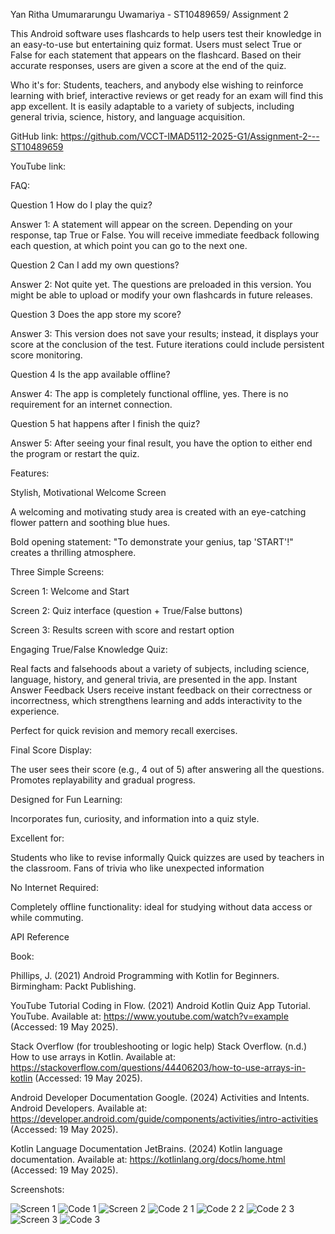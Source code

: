 Yan Ritha Umumararungu Uwamariya - ST10489659/ Assignment 2

This Android software uses flashcards to help users test their knowledge in an easy-to-use but entertaining quiz format. Users must select True or False for each statement that appears on the flashcard. Based on their accurate responses, users are given a score at the end of the quiz.

Who it's for:
Students, teachers, and anybody else wishing to reinforce learning with brief, interactive reviews or get ready for an exam will find this app excellent. It is easily adaptable to a variety of subjects, including general trivia, science, history, and language acquisition.

GitHub link: https://github.com/VCCT-IMAD5112-2025-G1/Assignment-2---ST10489659 

YouTube link:

FAQ:

Question 1 How do I play the quiz?

Answer 1: A statement will appear on the screen. Depending on your response, tap True or False. You will receive immediate feedback following each question, at which point you can go to the next one.

Question 2 Can I add my own questions?

Answer 2: Not quite yet. The questions are preloaded in this version. You might be able to upload or modify your own flashcards in future releases.

Question 3 Does the app store my score?

Answer 3: This version does not save your results; instead, it displays your score at the conclusion of the test. Future iterations could include persistent score monitoring.

Question 4 Is the app available offline?

Answer 4: The app is completely functional offline, yes. There is no requirement for an internet connection.

Question 5 hat happens after I finish the quiz?

Answer 5: After seeing your final result, you have the option to either end the program or restart the quiz.

Features:

Stylish, Motivational Welcome Screen

A welcoming and motivating study area is created with an eye-catching flower pattern and soothing blue hues.

Bold opening statement: "To demonstrate your genius, tap 'START'!" creates a thrilling atmosphere.

Three Simple Screens:

Screen 1: Welcome and Start

Screen 2: Quiz interface (question + True/False buttons)

Screen 3: Results screen with score and restart option

Engaging True/False Knowledge Quiz:

Real facts and falsehoods about a variety of subjects, including science, language, history, and general trivia, are presented in the app.
Instant Answer Feedback
Users receive instant feedback on their correctness or incorrectness, which strengthens learning and adds interactivity to the experience.

Perfect for quick revision and memory recall exercises.

Final Score Display:

The user sees their score (e.g., 4 out of 5) after answering all the questions. Promotes replayability and gradual progress.

Designed for Fun Learning:

Incorporates fun, curiosity, and information into a quiz style.

Excellent for:

Students who like to revise informally
Quick quizzes are used by teachers in the classroom.
Fans of trivia who like unexpected information

No Internet Required:

Completely offline functionality: ideal for studying without data access or while commuting.

API Reference

Book:

Phillips, J. (2021) Android Programming with Kotlin for Beginners. Birmingham: Packt Publishing.

YouTube Tutorial
Coding in Flow. (2021) Android Kotlin Quiz App Tutorial. YouTube. Available at: https://www.youtube.com/watch?v=example (Accessed: 19 May 2025).

Stack Overflow (for troubleshooting or logic help)
Stack Overflow. (n.d.) How to use arrays in Kotlin. Available at: https://stackoverflow.com/questions/44406203/how-to-use-arrays-in-kotlin (Accessed: 19 May 2025).

Android Developer Documentation
Google. (2024) Activities and Intents. Android Developers. Available at: https://developer.android.com/guide/components/activities/intro-activities (Accessed: 19 May 2025).

Kotlin Language Documentation
JetBrains. (2024) Kotlin language documentation. Available at: https://kotlinlang.org/docs/home.html (Accessed: 19 May 2025).

Screenshots:

![Screen 1](https://github.com/user-attachments/assets/d1923d45-dba5-4aa0-a664-fa0592df813b)
![Code 1](https://github.com/user-attachments/assets/c5e073e5-6f65-4cf8-a650-1ef9950dd5cd)
![Screen 2](https://github.com/user-attachments/assets/7e831702-119a-439b-8d08-d2af71003a9f)
![Code 2 1](https://github.com/user-attachments/assets/66cee143-afce-4e72-987f-4f495f5e0988)
![Code 2 2](https://github.com/user-attachments/assets/6aa43d14-3b83-444e-b6b4-fcd930f6b8ca)
![Code 2 3](https://github.com/user-attachments/assets/295da2ac-861e-4794-a3fe-e867529bf436)
![Screen 3](https://github.com/user-attachments/assets/72c171a8-170d-4af9-8c15-5d54b98210a4)
![Code 3](https://github.com/user-attachments/assets/6f87c474-ae00-46fa-86ef-f09d0eb443ae)








